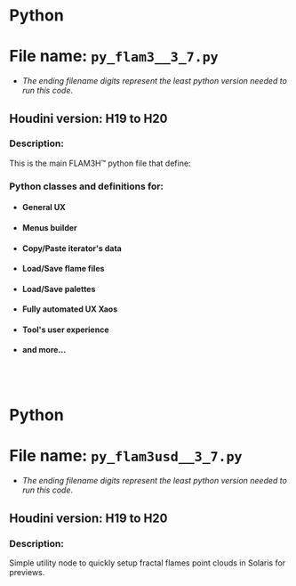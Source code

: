 
# Python
# File name:    `py_flam3__3_7.py`
- _The ending filename digits represent the least python version needed to run this code_.
## Houdini version: H19 to H20
### Description:

This is the main FLAM3H™ python file that define:

### Python classes and definitions for:
- #### General UX
- #### Menus builder
- #### Copy/Paste iterator's data
- #### Load/Save flame files
- #### Load/Save palettes
- #### Fully automated UX Xaos
- #### Tool's user experience
- #### and more...

<br>
<br>

# Python
# File name:    `py_flam3usd__3_7.py`
- _The ending filename digits represent the least python version needed to run this code_.
## Houdini version: H19 to H20
### Description:

Simple utility node to quickly setup fractal flames point clouds in Solaris for previews.